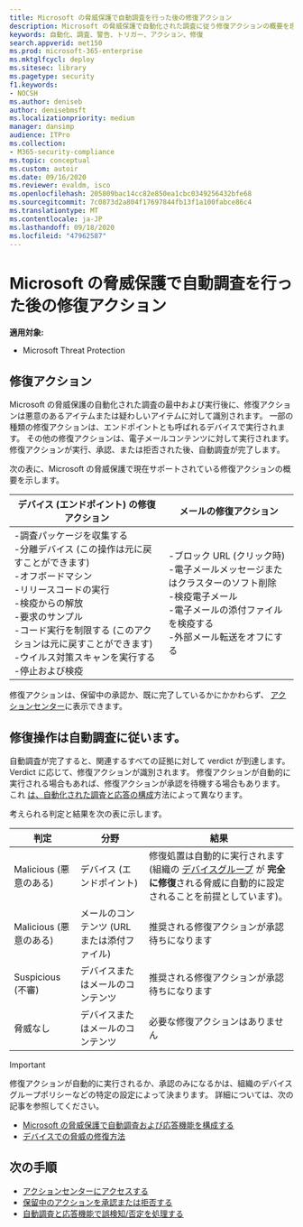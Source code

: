 ```yaml
---
title: Microsoft の脅威保護で自動調査を行った後の修復アクション
description: Microsoft の脅威保護で自動化された調査に従う修復アクションの概要を理解する
keywords: 自動化、調査、警告、トリガー、アクション、修復
search.appverid: met150
ms.prod: microsoft-365-enterprise
ms.mktglfcycl: deploy
ms.sitesec: library
ms.pagetype: security
f1.keywords:
- NOCSH
ms.author: deniseb
author: denisebmsft
ms.localizationpriority: medium
manager: dansimp
audience: ITPro
ms.collection:
- M365-security-compliance
ms.topic: conceptual
ms.custom: autoir
ms.date: 09/16/2020
ms.reviewer: evaldm, isco
ms.openlocfilehash: 205809bac14cc82e850ea1cbc0349256432bfe68
ms.sourcegitcommit: 7c0873d2a804f17697844fb13f1a100fabce86c4
ms.translationtype: MT
ms.contentlocale: ja-JP
ms.lasthandoff: 09/18/2020
ms.locfileid: "47962587"
---
```

# <a name="remediation-actions-following-automated-investigations-in-microsoft-threat-protection"></a>Microsoft の脅威保護で自動調査を行った後の修復アクション

**適用対象:**
- Microsoft Threat Protection


## <a name="remediation-actions"></a>修復アクション

Microsoft の脅威保護の自動化された調査の最中および実行後に、修復アクションは悪意のあるアイテムまたは疑わしいアイテムに対して識別されます。 一部の種類の修復アクションは、エンドポイントとも呼ばれるデバイスで実行されます。 その他の修復アクションは、電子メールコンテンツに対して実行されます。 修復アクションが実行、承認、または拒否された後、自動調査が完了します。

次の表に、Microsoft の脅威保護で現在サポートされている修復アクションの概要を示します。 

|デバイス (エンドポイント) の修復アクション  |メールの修復アクション  |
|---------|---------|
|-調査パッケージを収集する <br/>-分離デバイス (この操作は元に戻すことができます)<br/>-オフボードマシン <br/>-リリースコードの実行 <br/>-検疫からの解放 <br/>-要求のサンプル <br/>-コード実行を制限する (このアクションは元に戻すことができます) <br/>-ウイルス対策スキャンを実行する <br/>-停止および検疫      |-ブロック URL (クリック時)<br/>-電子メールメッセージまたはクラスターのソフト削除<br/>-検疫電子メール<br/>-電子メールの添付ファイルを検疫する<br/>-外部メール転送をオフにする          |

修復アクションは、保留中の承認か、既に完了しているかにかかわらず、 [アクションセンター](https://docs.microsoft.com/microsoft-365/security/mtp/mtp-action-center)に表示できます。

## <a name="remediation-actions-follow-automated-investigations"></a>修復操作は自動調査に従います。

自動調査が完了すると、関連するすべての証拠に対して verdict が到達します。 Verdict に応じて、修復アクションが識別されます。 修復アクションが自動的に実行される場合もあれば、修復アクションが承認を待機する場合もあります。 これ [は、自動化された調査と応答の構成](mtp-configure-auto-investigation-response.md)方法によって異なります。

考えられる判定と結果を次の表に示します。

|判定    |分野    |結果|
|------|------|------|
|Malicious (悪意のある)    |デバイス (エンドポイント)    |修復処置は自動的に実行されます (組織の [デバイスグループ](mtp-configure-auto-investigation-response.md#review-or-change-the-automation-level-for-device-groups) が **完全に修復**される脅威に自動的に設定されることを前提としています)。|
|Malicious (悪意のある)    |メールのコンテンツ (URL または添付ファイル) | 推奨される修復アクションが承認待ちになります|
|Suspicious (不審)    |デバイスまたはメールのコンテンツ |推奨される修復アクションが承認待ちになります|
|脅威なし    |デバイスまたはメールのコンテンツ    |必要な修復アクションはありません|

> [!IMPORTANT]
> 修復アクションが自動的に実行されるか、承認のみになるかは、組織のデバイスグループポリシーなどの特定の設定によって決まります。 詳細については、次の記事を参照してください。
> - [Microsoft の脅威保護で自動調査および応答機能を構成する](mtp-configure-auto-investigation-response.md)
> - [デバイスでの脅威の修復方法](https://docs.microsoft.com/windows/security/threat-protection/microsoft-defender-atp/automated-investigations)

## <a name="next-steps"></a>次の手順

- [アクションセンターにアクセスする](https://docs.microsoft.com/microsoft-365/security/mtp/mtp-action-center)
- [保留中のアクションを承認または拒否する](https://docs.microsoft.com/microsoft-365/security/mtp/mtp-autoir-actions)
- [自動調査と応答機能で誤検知/否定を処理する](mtp-autoir-report-false-positives-negatives.md)
